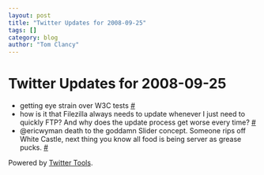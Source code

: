 ```yaml
---
layout: post
title: "Twitter Updates for 2008-09-25"
tags: []
category: blog
author: "Tom Clancy"
---
```


# Twitter Updates for 2008-09-25

<ul>
	<li>getting eye strain over W3C tests <a href="http://twitter.com/tclancy/statuses/933713138">#</a></li>
	<li>how is it that Filezilla always needs to update whenever I just need to quickly FTP? And why does the update process get worse every time? <a href="http://twitter.com/tclancy/statuses/933714520">#</a></li>
	<li>@ericwyman death to the goddamn Slider concept. Someone rips off White Castle, next thing you know all food is being server as grease pucks. <a href="http://twitter.com/tclancy/statuses/934667761">#</a></li>
</ul>
<p>Powered by <a href="http://alexking.org/projects/wordpress">Twitter Tools</a>.</p>
